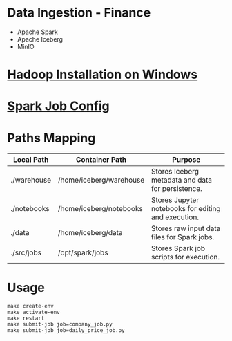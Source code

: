 # Data Ingestion - Finance

- Apache Spark
- Apache Iceberg
- MinIO

# [Hadoop Installation on Windows](https://gist.github.com/vorpal56/5e2b67b6be3a827b85ac82a63a5b3b2e)

# [Spark Job Config](https://github.com/databricks/docker-spark-iceberg/blob/main/spark/spark-defaults.conf)

# Paths Mapping

| Local Path  | Container Path          | Purpose                                             |
|-------------|-------------------------|-----------------------------------------------------|
| ./warehouse | /home/iceberg/warehouse | Stores Iceberg metadata and data for persistence.   |
| ./notebooks | /home/iceberg/notebooks | Stores Jupyter notebooks for editing and execution. |
| ./data      | /home/iceberg/data      | Stores raw input data files for Spark jobs.         |
| ./src/jobs  | /opt/spark/jobs         | Stores Spark job scripts for execution.             |

# Usage

```
make create-env
make activate-env
make restart
make submit-job job=company_job.py
make submit-job job=daily_price_job.py
```